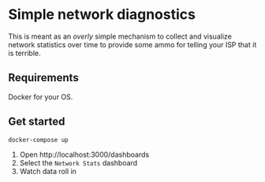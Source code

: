 # Simple network diagnostics

This is meant as an _overly_ simple mechanism to collect and visualize network statistics over time to provide some ammo for telling your ISP that it is terrible.

## Requirements
Docker for your OS.

## Get started
```bash
docker-compose up
```

1. Open http://localhost:3000/dashboards
2. Select the `Network Stats` dashboard
3. Watch data roll in